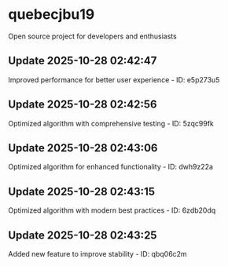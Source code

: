# quebecjbu19
Open source project for developers and enthusiasts

## Update 2025-10-28 02:42:47
Improved performance for better user experience - ID: e5p273u5


## Update 2025-10-28 02:42:56
Optimized algorithm with comprehensive testing - ID: 5zqc99fk


## Update 2025-10-28 02:43:06
Optimized algorithm for enhanced functionality - ID: dwh9z22a


## Update 2025-10-28 02:43:15
Optimized algorithm with modern best practices - ID: 6zdb20dq


## Update 2025-10-28 02:43:25
Added new feature to improve stability - ID: qbq06c2m

